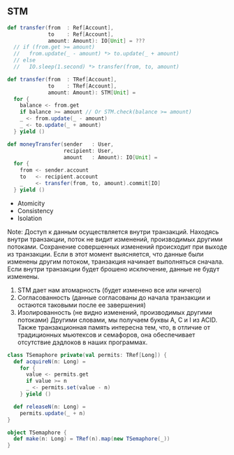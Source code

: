 ## STM


```scala
def transfer(from  : Ref[Account], 
             to    : Ref[Account], 
             amount: Amount): IO[Unit] = ???
  // if (from.get >= amount) 
  //   from.update(_ - amount) *> to.update(_ + amount)
  // else 
  //   IO.sleep(1.second) *> transfer(from, to, amount)
```


```scala
def transfer(from  : TRef[Account], 
             to    : TRef[Account], 
             amount: Amount): STM[Unit] =
  for {
    balance <- from.get
    if balance >= amount // Or STM.check(balance >= amount)
    _ <- from.update(_ - amount)
    _ <- to.update(_ + amount)
  } yield ()
```
```scala
def moneyTransfer(sender   : User, 
                  recipient: User, 
                  amount   : Amount): IO[Unit] =
  for {
    from <- sender.account
    to   <- recipient.account
    _    <- transfer(from, to, amount).commit[IO]
  } yield ()
```

- <!-- .element: class="fragment" data-fragment-index="1" --> Atomicity
- <!-- .element: class="fragment" data-fragment-index="2" --> Consistency
- <!-- .element: class="fragment" data-fragment-index="3" --> Isolation

Note: Доступ к данным осуществляется внутри транзакций. Находясь внутри транзакции, поток не видит изменений, производимых другими потоками. Сохранение совершенных изменений происходит при выходе из транзакции. Если в этот момент выясняется, что данные были изменены другим потоком, транзакция начинает выполняться сначала. Если внутри транзакции будет брошено исключение, данные не будут изменены. 
1) STM дает нам атомарность (будет изменено все или ничего)
2) Согласованность (данные согласованы до начала транзакции и остаются таковыми после ее завершения)
3) Изолированность (не видно изменений, производимых другими потоками)
Другими словами, мы получаем буквы A, C и I из ACID. Также транзакционная память интересна тем, что, в отличие от традиционных мьютексов и семафоров, она обеспечивает отсутствие дэдлоков в наших программах.


```scala
class TSemaphore private(val permits: TRef[Long]) {
  def acquireN(n: Long) =
    for {
      value <- permits.get
      if value >= n
      _ <- permits.set(value - n)
    } yield ()

  def releaseN(n: Long) =
    permits.update(_ + n)
}

object TSemaphore {
  def make(n: Long) = TRef(n).map(new TSemaphore(_))
}
```
